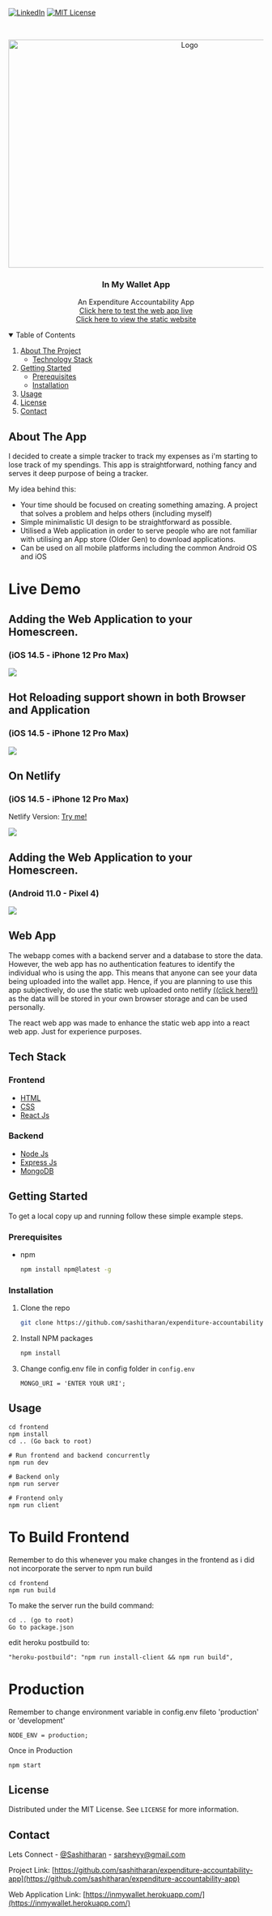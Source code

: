 [![LinkedIn][linkedin-shield]][linkedin-url]
[![MIT License][license-shield]][license-url]



<!-- PROJECT LOGO -->
<br />
<p align="center">
  <a href="https://inmywallet.herokuapp.com/">
    <img src="images/logo.png" alt="Logo" width="700" height="450">
  </a>

  <h3 align="center">In My Wallet App</h3>

  <p align="center">
   An Expenditure Accountability App
    <br />
    <a href="https://inmywallet.herokuapp.com/">Click here to test the web app live</a>
  <br/>
    <a href="https://inmywallet.netlify.app/">Click here to view the static website</a>
  </p>
</p>

<!-- TABLE OF CONTENTS -->
<details open="open">
  <summary>Table of Contents</summary>
  <ol>
    <li>
      <a href="#about-the-project">About The Project</a>
      <ul>
        <li><a href="#Tech-Stack">Technology Stack</a></li>
      </ul>
    </li>
    <li>
      <a href="#getting-started">Getting Started</a>
      <ul>
        <li><a href="#prerequisites">Prerequisites</a></li>
        <li><a href="#installation">Installation</a></li>
      </ul>
    </li>
    <li><a href="#usage">Usage</a></li>
    <li><a href="#license">License</a></li>
    <li><a href="#contact">Contact</a></li>
  </ol>
</details>


<!-- ABOUT THE PROJECT -->
## About The App
I decided to create a simple tracker to track my expenses as i'm starting to lose track of my spendings. This app is straightforward, nothing fancy and serves it deep purpose of being a tracker. 

My idea behind this:
* Your time should be focused on creating something amazing. A project that solves a problem and helps others (including myself)
* Simple minimalistic UI design to be straightforward as possible.
* Utilised a Web application in order to serve people who are not familiar with utilising an App store (Older Gen) to download applications. 
* Can be used on all mobile platforms including the common Android OS and iOS

# Live Demo 
      
## Adding the Web Application to your Homescreen.     
### (iOS 14.5 - iPhone 12 Pro Max)
![](images/MainDemo.gif) 

## Hot Reloading support shown in both Browser and Application
### (iOS 14.5 - iPhone 12 Pro Max)
![](images/MainDemo2.gif) 

## On Netlify 
### (iOS 14.5 - iPhone 12 Pro Max)
Netlify Version: <a href="https://inmywallet.netlify.app">Try me!</a>

![](images/netlifyFinal.gif) 

## Adding the Web Application to your Homescreen.     
### (Android 11.0 - Pixel 4)
![](images/android.gif)



## Web App

The webapp comes with a backend server and a database to store the data. However, the web app has no authentication features to identify the individual who is using the app. This means that anyone can see your data being uploaded into the wallet app. 
Hence, if you are planning to use this app subjectively, do use the static web uploaded onto netlify 
<a href="https://inmywallet.netlify.app">((click here!))</a> 
as the data will be stored in your own browser storage and can be used personally.

The react web app was made to enhance the static web app into a react web app. Just for experience purposes.

## Tech Stack
### Frontend
* [HTML](https://devdocs.io/html/)
* [CSS](https://developer.mozilla.org/en-US/docs/Web/CSS)
* [React Js](https://reactjs.org/docs/getting-started.html)

### Backend
* [Node Js](https://nodejs.org/en/docs/)
* [Express Js](https://devdocs.io/express/)
* [MongoDB](https://docs.mongodb.com/)


<!-- GETTING STARTED -->
## Getting Started

To get a local copy up and running follow these simple example steps.

### Prerequisites

* npm
  ```sh
  npm install npm@latest -g
  ```

### Installation

1. Clone the repo
   ```sh
   git clone https://github.com/sashitharan/expenditure-accountability-app.git
   ```
2. Install NPM packages
   ```sh
   npm install
   ```
3. Change config.env file in config folder in `config.env`
   ```JS
   MONGO_URI = 'ENTER YOUR URI';
   ```



<!-- USAGE EXAMPLES -->
## Usage

  ``` npm install
 cd frontend 
 npm install
 cd .. (Go back to root)
 
 # Run frontend and backend concurrently
 npm run dev
 
 # Backend only
 npm run server
 
 # Frontend only
 npm run client
 ```
 
 # To Build Frontend 
 Remember to do this whenever you make changes in the frontend as i did not incorporate the server to npm run build
 ```
 cd frontend
 npm run build
  ```
 To make the server run the build command: 
 ```
 cd .. (go to root)
 Go to package.json
 ```
  edit heroku postbuild to: 
 ```JS
 "heroku-postbuild": "npm run install-client && npm run build",
 ```
 # Production
 Remember to change environment variable in config.env fileto 'production' or 'development'
   ```JS
   NODE_ENV = production;
   ```
Once in Production
   ```
   npm start
 ```

<!-- LICENSE -->
## License
Distributed under the MIT License. See `LICENSE` for more information.


<!-- CONTACT -->
## Contact

Lets Connect - [@Sashitharan](https://www.linkedin.com/in/sashitharan/) - sarsheyy@gmail.com

Project Link: [https://github.com/sashitharan/expenditure-accountability-app](https://github.com/sashitharan/expenditure-accountability-app)

Web Application Link: [https://inmywallet.herokuapp.com/](https://inmywallet.herokuapp.com/)


<!-- MARKDOWN LINKS & IMAGES -->
<!-- https://www.markdownguide.org/basic-syntax/#reference-style-links -->
[license-shield]: https://img.shields.io/github/license/othneildrew/Best-README-Template.svg?style=for-the-badge
[license-url]: https://github.com/othneildrew/Best-README-Template/blob/master/LICENSE.txt
[linkedin-shield]: https://img.shields.io/badge/-LinkedIn-black.svg?style=for-the-badge&logo=linkedin&colorB=555
[linkedin-url]: https://www.linkedin.com/in/sashitharan/
[product-screenshot]: images/screenshot.png
